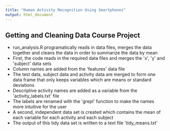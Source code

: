 ```yaml
---
title: "Human Activity Recognition Using Smartphones"
output: html_document
---
```


## Getting and Cleaning Data Course Project

* run_analysis.R programatically reads in data files, merges the data together and cleans the data in order to summarize the data by mean
* First, the code reads in the required data files and merges the 'x', 'y' and 'subject' data sets
* Column names are added from the 'features' data file
* The test data, subject data and activity data are merged to form one data frame that only keeps variables which are means or standard deviations
* Descriptive activity names are added as a variable from the 'activity_labels.txt' file
* The labels are renamed with the 'grepl' function to make the names more intuitive for the user
* A second, independent data set is created which contains the mean of each variable for each activity and each subject
* The output of this tidy data set is written to a text file 'tidy_means.txt' 
